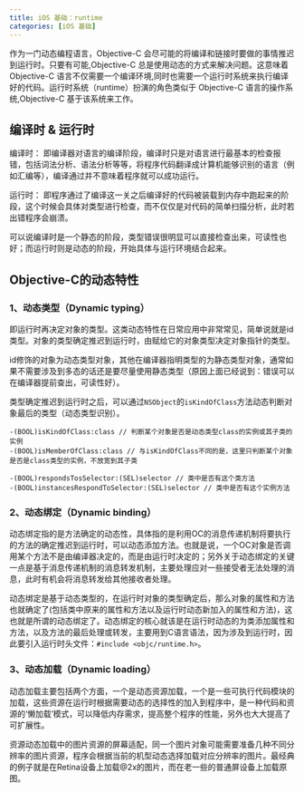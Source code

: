 ```yaml
---
title: iOS 基础：runtime
categories: [iOS 基础]
---
```


作为一门动态编程语言，Objective-C 会尽可能的将编译和链接时要做的事情推迟到运行时。只要有可能,Objective-C 总是使用动态的方式来解决问题。这意味着 Objective-C 语言不仅需要一个编译环境,同时也需要一个运行时系统来执行编译好的代码。运行时系统（runtime）扮演的角色类似于 Objective-C 语言的操作系统,Objective-C 基于该系统来工作。

## 编译时 & 运行时

编译时： 即编译器对语言的编译阶段，编译时只是对语言进行最基本的检查报错，包括词法分析、语法分析等等，将程序代码翻译成计算机能够识别的语言（例如汇编等），编译通过并不意味着程序就可以成功运行。

运行时： 即程序通过了编译这一关之后编译好的代码被装载到内存中跑起来的阶段，这个时候会具体对类型进行检查，而不仅仅是对代码的简单扫描分析，此时若出错程序会崩溃。

可以说编译时是一个静态的阶段，类型错误很明显可以直接检查出来，可读性也好；而运行时则是动态的阶段，开始具体与运行环境结合起来。


## Objective-C的动态特性
### 1、动态类型（Dynamic typing）
即运行时再决定对象的类型。这类动态特性在日常应用中非常常见，简单说就是id类型。对象的类型确定推迟到运行时，由赋给它的对象类型决定对象指针的类型。

id修饰的对象为动态类型对象，其他在编译器指明类型的为静态类型对象，通常如果不需要涉及到多态的话还是要尽量使用静态类型（原因上面已经说到：错误可以在编译器提前查出，可读性好）。  

类型确定推迟到运行时之后，可以通过`NSObject`的`isKindOfClass`方法动态判断对象最后的类型（动态类型识别）。

```
-(BOOL)isKindOfClass:class // 判断某个对象是否是动态类型class的实例或其子类的实例
-(BOOL)isMemberOfClass:class // 与isKindOfClass不同的是，这里只判断某个对象是否是class类型的实例，不放宽到其子类

-(BOOL)respondsTosSelector:(SEL)selector // 类中是否有这个类方法
-(BOOL)instancesRespondToSelector:(SEL)selector // 类中是否有这个实例方法
```

### 2、动态绑定（Dynamic binding）
动态绑定指的是方法确定的动态性，具体指的是利用OC的消息传递机制将要执行的方法的确定推迟到运行时，可以动态添加方法。也就是说，一个OC对象是否调用某个方法不是由编译器决定的，而是由运行时决定的；另外关于动态绑定的关键一点是基于消息传递机制的消息转发机制，主要处理应对一些接受者无法处理的消息，此时有机会将消息转发给其他接收者处理。

动态绑定是基于动态类型的，在运行时对象的类型确定后，那么对象的属性和方法也就确定了(包括类中原来的属性和方法以及运行时动态新加入的属性和方法)，这也就是所谓的动态绑定了。动态绑定的核心就该是在运行时动态的为类添加属性和方法，以及方法的最后处理或转发，主要用到C语言语法，因为涉及到运行时，因此要引入运行时头文件：`#include <objc/runtime.h>`。

### 3、动态加载（Dynamic loading）
动态加载主要包括两个方面，一个是动态资源加载，一个是一些可执行代码模块的加载，这些资源在运行时根据需要动态的选择性的加入到程序中，是一种代码和资源的‘懒加载’模式，可以降低内存需求，提高整个程序的性能，另外也大大提高了可扩展性。

资源动态加载中的图片资源的屏幕适配，同一个图片对象可能需要准备几种不同分辨率的图片资源，程序会根据当前的机型动态选择加载对应分辨率的图片。最经典的例子就是在Retina设备上加载@2x的图片，而在老一些的普通屏设备上加载原图。
